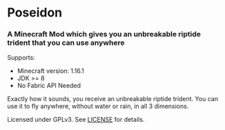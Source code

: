 # Poseidon
### A Minecraft Mod which gives you an unbreakable riptide trident that you can use anywhere

Supports:
- Minecraft version: 1.16.1
- JDK >= 8
- No Fabric API Needed

Exactly how it sounds, you receive an unbreakable riptide trident. You can use it to fly anywhere, without water or rain, in all 3 dimensions.

Licensed under GPLv3. See [LICENSE](./LICENSE) for details.
